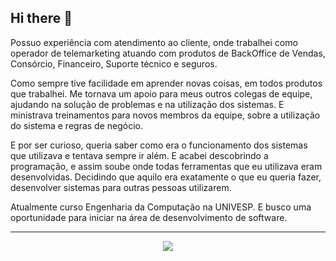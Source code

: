 ## Hi there 👋

Possuo experiência com atendimento ao cliente, onde trabalhei como operador de telemarketing atuando com produtos de BackOffice de Vendas, Consórcio, Financeiro, Suporte técnico e seguros.

Como sempre tive facilidade em aprender novas coisas, em todos produtos que trabalhei. Me tornava um apoio para meus outros colegas de equipe, ajudando na solução de problemas e na utilização dos sistemas. E ministrava treinamentos para novos membros da equipe, sobre a utilização do sistema e regras de negócio.

E por ser curioso, queria saber como era o funcionamento dos sistemas que utilizava e tentava sempre ir além. E acabei descobrindo a programação, e assim soube onde todas ferramentas que eu utilizava eram desenvolvidas. Decidindo que aquilo era exatamente o que eu queria fazer, desenvolver sistemas para outras pessoas utilizarem.

Atualmente curso Engenharia da Computação na UNIVESP. E busco uma oportunidade para iniciar na área de desenvolvimento de software.

---

<p align=center>
<a href="https://www.linkedin.com/in/brumotadev/"><img src="https://img.shields.io/badge/linkedin-%230077B5.svg?style=for-the-badge&logo=linkedin&logoColor=white"></a>
</p>
